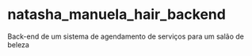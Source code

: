 # natasha_manuela_hair_backend
Back-end de um sistema de agendamento de serviços para um salão de beleza
